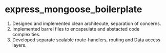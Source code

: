 # express_mongoose_boilerplate
1. Designed and implemented clean architecute, separation of concerns.
2. Implemented barrel files to encapsulate and abstacted code complexities.
3. Developed separate scalable route-handlers, routing and Data access layers.

